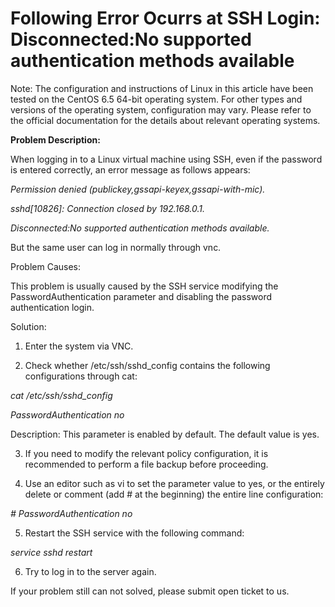 # Following Error Ocurrs at SSH Login: Disconnected:No supported authentication methods available



Note: The configuration and instructions of Linux in this article have been tested on the CentOS 6.5 64-bit operating system. For other types and versions of the operating system, configuration may vary. Please refer to the official documentation for the details about relevant operating systems.



**Problem Description:**

When logging in to a Linux virtual machine using SSH, even if the password is entered correctly, an error message as follows appears:

*Permission denied (publickey,gssapi-keyex,gssapi-with-mic).*

*sshd[10826]: Connection closed by 192.168.0.1.*

*Disconnected:No supported authentication methods available.*

But the same user can log in normally through vnc.



Problem Causes:

This problem is usually caused by the SSH service modifying the PasswordAuthentication parameter and disabling the password authentication login.



Solution:

1. Enter the system via VNC.

2. Check whether /etc/ssh/sshd_config contains the following configurations through cat:


*cat /etc/ssh/sshd_config*

*PasswordAuthentication no*

Description: This parameter is enabled by default. The default value is yes.



3. If you need to modify the relevant policy configuration, it is recommended to perform a file backup before proceeding.

4. Use an editor such as vi to set the parameter value to yes, or the entirely delete or comment (add # at the beginning) the entire line configuration:


*# PasswordAuthentication no*

5. Restart the SSH service with the following command:


*service sshd restart*

6. Try to log in to the server again.



If your problem still can not solved, please submit open ticket to us.
